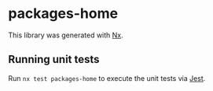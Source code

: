 # packages-home

This library was generated with [Nx](https://nx.dev).

## Running unit tests

Run `nx test packages-home` to execute the unit tests via [Jest](https://jestjs.io).
